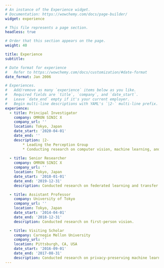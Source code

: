 ```yaml
---
# An instance of the Experience widget.
# Documentation: https://wowchemy.com/docs/page-builder/
widget: experience

# This file represents a page section.
headless: true

# Order that this section appears on the page.
weight: 40

title: Experience
subtitle:

# Date format for experience
#   Refer to https://wowchemy.com/docs/customization/#date-format
date_format: Jan 2006

# Experiences.
#   Add/remove as many `experience` items below as you like.
#   Required fields are `title`, `company`, and `date_start`.
#   Leave `date_end` empty if it's your current employer.
#   Begin multi-line descriptions with YAML's `|2-` multi-line prefix.
experience:
  - title: Principal Investigator
    company: OMRON SINIC X
    company_url: ''
    location: Tokyo, Japan
    date_start: '2020-04-01'
    date_end: ''
    description: |2-
        * Leading the Perception Group
        * Conducting research on computer vision, machine learning, and their applications to robotics.
        
  - title: Senior Researcher
    company: OMRON SINIC X
    company_url: ''
    location: Tokyo, Japan
    date_start: '2018-01-01'
    date_end: '2019-12-31'
    description: Conducted research on federated learning and transfer learning.

  - title: Assistant Professor
    company: University of Tokyo
    company_url: ''
    location: Tokyo, Japan
    date_start: '2014-04-01'
    date_end: '2018-12-31'
    description: Conducted research on first-person vision.

  - title: Visiting Scholar 
    company: Carnegie Mellon University
    company_url: ''
    location: Pittsburgh, CA, USA
    date_start: '2016-09-01'
    date_end: '2017-08-31'
    description: Conducted research on privacy-preserving machine learning.
---
```

